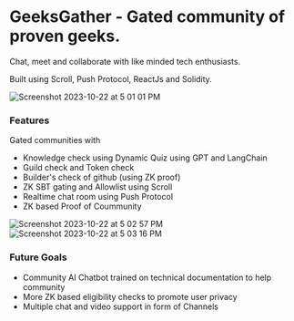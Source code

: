 # GeeksGather - Gated community of proven geeks.

Chat, meet and collaborate with like minded tech enthusiasts.

Built using Scroll, Push Protocol, ReactJs and Solidity.

![Screenshot 2023-10-22 at 5 01 01 PM](https://github.com/lakshya-dhariwal/GeeksGather/assets/57823363/ec17cf87-040b-4aed-a190-d203bc0865fc)


### Features
Gated communities with
- Knowledge check using Dynamic Quiz using GPT and LangChain
- Guild check and Token check
- Builder's check of github (using ZK proof)
- ZK SBT gating and Allowlist using Scroll
- Realtime chat room using Push Protocol
- ZK based Proof of Coummunity
  
![Screenshot 2023-10-22 at 5 02 57 PM](https://github.com/lakshya-dhariwal/GeeksGather/assets/57823363/a396c9b3-d23a-41ba-b68d-90d002f837da)
![Screenshot 2023-10-22 at 5 03 16 PM](https://github.com/lakshya-dhariwal/GeeksGather/assets/57823363/4392e764-a560-43ce-91c7-aca9882ce71d)


### Future Goals
- Community AI Chatbot trained on technical documentation to help community
- More ZK based eligibility checks to promote user privacy
- Multiple chat and video support in form of Channels
